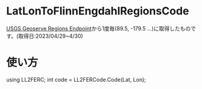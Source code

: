 # LatLonToFlinnEngdahlRegionsCode

[USGS Geoserve Regions Endpoint](https://earthquake.usgs.gov/ws/geoserve/regions.php)から1度毎(89.5, -179.5 ...)に取得したものです。(取得日:2023/04/29~4/30)

# 使い方
using LL2FERC;
int code = LL2FERCode.Code(Lat, Lon);